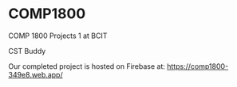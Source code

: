 # COMP1800
COMP 1800 Projects 1 at BCIT

CST Buddy

Our completed project is hosted on Firebase at: https://comp1800-349e8.web.app/
